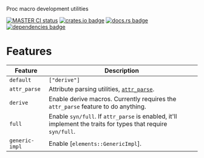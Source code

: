 <!-- cargo-rdme start -->

Proc macro development utilities

[![MASTER CI status](https://github.com/Alorel/macroific-rs/actions/workflows/ci.yml/badge.svg)](https://github.com/Alorel/macroific-rs/actions/workflows/ci.yml?query=branch%3Amaster)
[![crates.io badge](https://img.shields.io/crates/v/macroific)](https://crates.io/crates/macroific)
[![docs.rs badge](https://img.shields.io/docsrs/macroific?label=docs.rs)](https://docs.rs/macroific)
[![dependencies badge](https://img.shields.io/librariesio/release/cargo/macroific)](https://libraries.io/cargo/macroific)

# Features

| Feature | Description |
| ------- | ----------- |
| `default` | `["derive"]` |
| `attr_parse` | Attribute parsing utilities, [`attr_parse`](https://docs.rs/macroific/latest/macroific/attr_parse/). |
| `derive` | Enable derive macros. Currently requires the `attr_parse` feature to do anything. |
| `full` | Enable `syn/full`. If `attr_parse` is enabled, it'll implement the traits for types that require `syn/full`. |
| `generic-impl` | Enable [`elements::GenericImpl`]. |

<!-- cargo-rdme end -->
